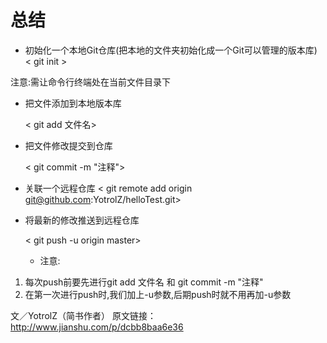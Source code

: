 # 总结
- 初始化一个本地Git仓库(把本地的文件夹初始化成一个Git可以管理的版本库)
    < git init >  

注意:需让命令行终端处在当前文件目录下

- 把文件添加到本地版本库

    < git add 文件名> 

- 把文件修改提交到仓库

    < git commit -m "注释">  

- 关联一个远程仓库
    < git remote add origin git@github.com:YotrolZ/helloTest.git>  

- 将最新的修改推送到远程仓库

    < git push -u origin master>  

	- 注意:
1. 每次push前要先进行git add 文件名 和  git commit -m "注释"
2. 在第一次进行push时,我们加上-u参数,后期push时就不用再加-u参数

文／YotrolZ（简书作者）
原文链接：http://www.jianshu.com/p/dcbb8baa6e36
